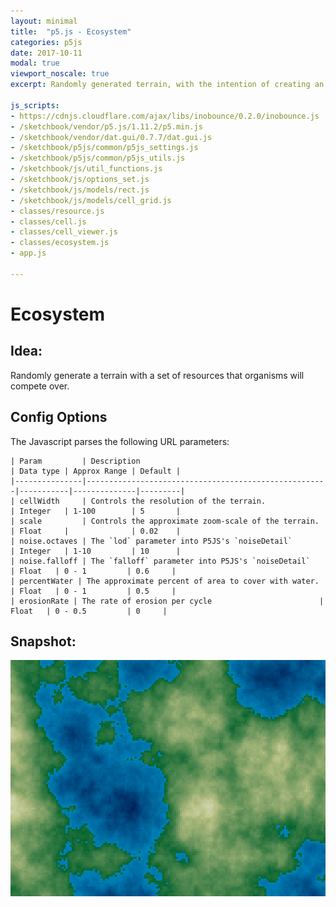 ```yaml
---
layout: minimal
title:  "p5.js - Ecosystem"
categories: p5js
date: 2017-10-11
modal: true
viewport_noscale: true
excerpt: Randomly generated terrain, with the intention of creating an environment in which an ecosystem can be modeled.

js_scripts:
- https://cdnjs.cloudflare.com/ajax/libs/inobounce/0.2.0/inobounce.js
- /sketchbook/vendor/p5.js/1.11.2/p5.min.js
- /sketchbook/vendor/dat.gui/0.7.7/dat.gui.js
- /sketchbook/p5js/common/p5js_settings.js
- /sketchbook/p5js/common/p5js_utils.js
- /sketchbook/js/util_functions.js
- /sketchbook/js/options_set.js
- /sketchbook/js/models/rect.js
- /sketchbook/js/models/cell_grid.js
- classes/resource.js
- classes/cell.js
- classes/cell_viewer.js
- classes/ecosystem.js
- app.js

---
```


# Ecosystem

## Idea:
Randomly generate a terrain with a set of resources that organisms will compete over.


## Config Options
The Javascript parses the following URL parameters:

```
| Param         | Description                                          | Data type | Approx Range | Default |
|---------------|------------------------------------------------------|-----------|--------------|---------|
| cellWidth     | Controls the resolution of the terrain.              | Integer   | 1-100        | 5       |
| scale         | Controls the approximate zoom-scale of the terrain.  | Float     |              | 0.02    |
| noise.octaves | The `lod` parameter into P5JS's `noiseDetail`        | Integer   | 1-10         | 10      |
| noise.falloff | The `falloff` parameter into P5JS's `noiseDetail`    | Float   | 0 - 1         | 0.6     |
| percentWater | The approximate percent of area to cover with water.  | Float   | 0 - 1         | 0.5     |
| erosionRate | The rate of erosion per cycle                        | Float   | 0 - 0.5         | 0     |
```

## Snapshot:
![screenshot](docs/screenshot-02.png)


